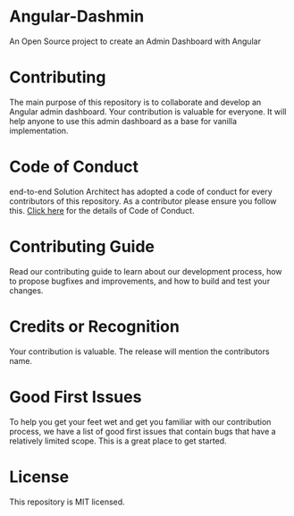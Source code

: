 # Angular-Dashmin
An Open Source project to create an Admin Dashboard with Angular

# Contributing
The main purpose of this repository is to collaborate and develop an Angular admin dashboard. Your contribution is valuable for everyone. It will help anyone to use this admin dashboard as a base for vanilla implementation.

# Code of Conduct
end-to-end Solution Architect has adopted a code of conduct for every contributors of this repository. As a contributor please ensure you follow this. [Click here](https://e2esolutionarchitect.com/open-source-guide) for the details of Code of Conduct. 

# Contributing Guide
Read our contributing guide to learn about our development process, how to propose bugfixes and improvements, and how to build and test your changes.

# Credits or Recognition
Your contribution is valuable. The release will mention the contributors name. 

# Good First Issues
To help you get your feet wet and get you familiar with our contribution process, we have a list of good first issues that contain bugs that have a relatively limited scope. This is a great place to get started.

# License
This repository is MIT licensed.

